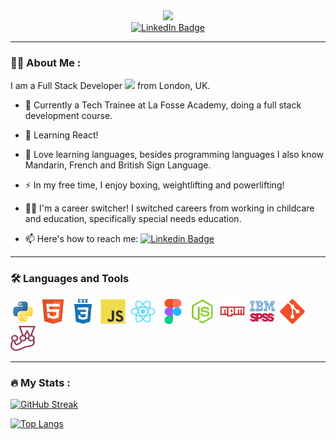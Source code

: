 <div id="header" align="center">
  <img src="https://media.giphy.com/media/v1.Y2lkPTc5MGI3NjExOGUxNDYzNmU4NzMyNzNlNGE3OTY5NjU5M2RlOWZkMWFhZDU3MmExNSZjdD1z/paTz7UZbPfTZFRYnnB/giphy.gif" width="200"/>
</div>

<div id="badges" align="center">
  <a href="https://www.linkedin.com/in/anatolia-winter/">
    <img src="https://img.shields.io/badge/LinkedIn-blue?style=for-the-badge&logo=linkedin&logoColor=white" alt="LinkedIn Badge"/>
  </a>
</div>

---

### :woman_technologist: About Me :

I am a Full Stack Developer <img src="https://media.giphy.com/media/WUlplcMpOCEmTGBtBW/giphy.gif" width="30"> from London, UK.

- :telescope: Currently a Tech Trainee at La Fosse Academy, doing a full stack development course.

- :seedling: Learning React! 

- :speech_balloon: Love learning languages, besides programming languages I also know Mandarin, French and British Sign Language.

- :zap: In my free time, I enjoy boxing, weightlifting and powerlifting!

- :woman_teacher: I'm a career switcher! I switched careers from working in childcare and education, specifically special needs education.

- :mailbox: Here's how to reach me: [![Linkedin Badge](https://img.shields.io/badge/-Anatolia-blue?style=flat&logo=Linkedin&logoColor=white)](https://www.linkedin.com/in/anatolia-winter/)

---

### :hammer_and_wrench: Languages and Tools 

<div>
  <img src="https://github.com/devicons/devicon/blob/master/icons/python/python-original.svg" title="Python" **alt="Python" width="40" height="40"/>&nbsp;
  <img src="https://github.com/devicons/devicon/blob/master/icons/html5/html5-original.svg" title="HTML5" alt="HTML" width="40" height="40"/>&nbsp;
  <img src="https://github.com/devicons/devicon/blob/master/icons/css3/css3-plain-wordmark.svg"  title="CSS3" alt="CSS" width="40" height="40"/>&nbsp;
  <img src="https://github.com/devicons/devicon/blob/master/icons/javascript/javascript-original.svg" title="JavaScript" alt="JavaScript" width="40" height="40"/>&nbsp;
  <img src="https://github.com/devicons/devicon/blob/master/icons/react/react-original.svg" title="React" alt="React" width="40" height="40"/>&nbsp;
  <img src="https://github.com/devicons/devicon/blob/master/icons/figma/figma-original.svg" title="Figma" **alt="Figma" width="40" height="40"/>&nbsp;
  <img src="https://github.com/devicons/devicon/blob/master/icons/nodejs/nodejs-original.svg" title="NodeJS" alt="NodeJS" width="40" height="40"/>&nbsp;
  <img src="https://github.com/devicons/devicon/blob/master/icons/npm/npm-original-wordmark.svg" title="npm"  alt="npm" width="40" height="40"/>&nbsp;
  <img src="https://github.com/devicons/devicon/blob/master/icons/spss/spss-original.svg" title="SPSS" **alt="SPSS" width="40" height="40"/>&nbsp;
  <img src="https://github.com/devicons/devicon/blob/master/icons/git/git-original.svg" title="Git" **alt="Git" width="40" height="40"/>&nbsp;
  <img src="https://github.com/devicons/devicon/blob/master/icons/jest/jest-plain.svg" title="Jest" **alt="Jest" width="40" height="40"/>&nbsp;
</div>

---

### :fire: My Stats :


[![GitHub Streak](http://github-readme-streak-stats.herokuapp.com?user=anawinter53&theme=tokyonight-duo&hide_border=true&&date_format=j%20M%5B%20Y%5D)](https://git.io/streak-stats)

[![Top Langs](https://github-readme-stats.vercel.app/api/top-langs/?username=anawinter53&default=compact&title_color=78a4fc&text_color=c094f4&hide_border=true&card_width=500)](https://github.com/anuraghazra/github-readme-stats)

